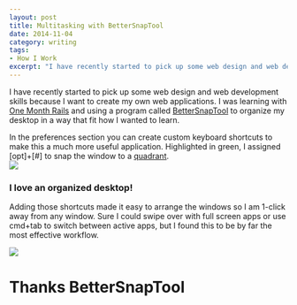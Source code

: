 ```yaml
---
layout: post
title: Multitasking with BetterSnapTool
date: 2014-11-04
category: writing
tags:
- How I Work
excerpt: "I have recently started to pick up some web design and web development skills because I want to create my own web applications. I was learning with One Month Rails and using a program called BetterSnapTool to organize my..."
---
```


I have recently started to pick up some web design and web development skills because I want to create my own web applications. I was learning with [One Month Rails](http://mbsy.co/9tG6V) and using a program called [BetterSnapTool](https://itunes.apple.com/us/app/bettersnaptool/id417375580?mt=12) to organize my desktop in a way that fit how I wanted to learn.

In the preferences section you can create custom keyboard shortcuts to make this a much more useful application. Highlighted in green, I assigned [opt]+[#] to snap the window to a [quadrant](http://www.purplemath.com/modules/plane3.htm).  
 ![](http://postachio-images.s3-website-us-east-1.amazonaws.com/6e4477b91d0f812c91229b0e7499c22c.png)

### I love an organized desktop!

Adding those shortcuts made it easy to arrange the windows so I am 1-click away from any window. Sure I could swipe over with full screen apps or use cmd+tab to switch between active apps, but I found this to be by far the most effective workflow.

![](http://postachio-images.s3-website-us-east-1.amazonaws.com/5abc764b4037f6cb3918f85c9730a802.png)

# Thanks BetterSnapTool
